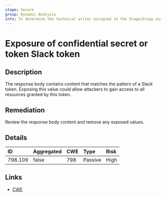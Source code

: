 ```yaml
---
stage: Secure
group: Dynamic Analysis
info: To determine the technical writer assigned to the Stage/Group associated with this page, see https://about.gitlab.com/handbook/product/ux/technical-writing/#assignments
---
```


# Exposure of confidential secret or token Slack token

## Description

The response body contains content that matches the pattern of a Slack token.
Exposing this value could allow attackers to gain access to all resources granted by this token.

## Remediation

Review the response body content and remove any exposed values.

## Details

| ID | Aggregated | CWE | Type | Risk |
|:---|:--------|:--------|:--------|:--------|
| 798.109 | false | 798 | Passive | High |

## Links

- [CWE](https://cwe.mitre.org/data/definitions/798.html)
